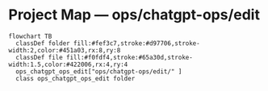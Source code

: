 # Project Map — ops/chatgpt-ops/edit

```mermaid
flowchart TB
  classDef folder fill:#fef3c7,stroke:#d97706,stroke-width:2,color:#451a03,rx:8,ry:8
  classDef file fill:#f0fdf4,stroke:#65a30d,stroke-width:1.5,color:#422006,rx:4,ry:4
  ops_chatgpt_ops_edit["ops/chatgpt-ops/edit/" ]
  class ops_chatgpt_ops_edit folder
```
